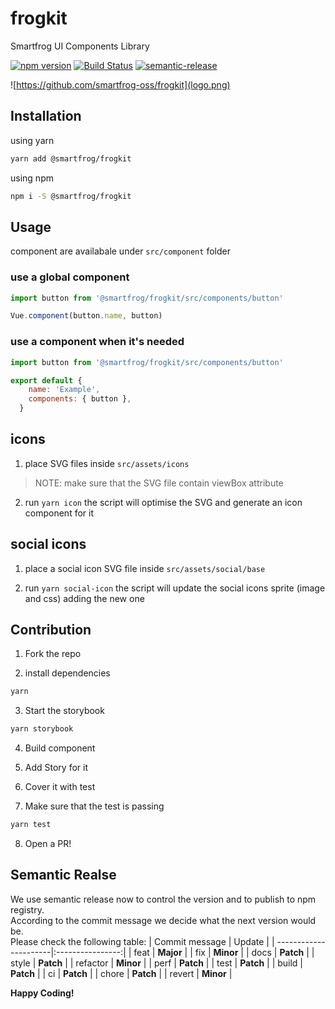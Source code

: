 # frogkit

Smartfrog UI Components Library

[![npm version](https://badge.fury.io/js/%40smartfrog%2Ffrogkit.svg)](https://badge.fury.io/js/%40smartfrog%2Ffrogkit)
[![Build Status](https://api.travis-ci.org/smartfrog-oss/frogkit.svg?branch=development)](https://travis-ci.org/smartfrog-oss/frogkit#)
[![semantic-release](https://img.shields.io/badge/%20%20%F0%9F%93%A6%F0%9F%9A%80-semantic--release-e10079.svg)](https://github.com/smartfrog-oss/frogkit)

![https://github.com/smartfrog-oss/frogkit](logo.png)



## Installation

using yarn

```bash
yarn add @smartfrog/frogkit
```

using npm

```bash
npm i -S @smartfrog/frogkit
```

## Usage
component are availabale under `src/component` folder


### use a global component 
```js
import button from '@smartfrog/frogkit/src/components/button'

Vue.component(button.name, button)
```

### use a component when it's needed
```js
import button from '@smartfrog/frogkit/src/components/button'

export default {
    name: 'Example',
    components: { button },
  }
```

## icons

1. place SVG files inside `src/assets/icons`
> NOTE: make sure that the SVG file contain viewBox attribute

2. run `yarn icon`
the script will optimise the SVG and generate an icon component for it

## social icons

1. place a social icon SVG file inside `src/assets/social/base`

2. run `yarn social-icon`
the script will update the social icons sprite (image and css) adding the new one

## Contribution

1. Fork the repo

2. install dependencies

```bash
yarn
```

3. Start the storybook

```bash
yarn storybook
```

4. Build component

5. Add Story for it

6. Cover it with test

7. Make sure that the test is passing

```bash
yarn test
```

8. Open a PR!

## Semantic Realse
We use semantic release now to control the version and to publish to npm registry. <br>
According to the commit message we decide what the next version would be. <br>
Please check the following table:
| Commit message        | Update           |
| ----------------------|:----------------:|
| feat                  | **Major**        |
| fix                    | **Minor**        |
| docs                  | **Patch**        |
| style                 | **Patch**        |
| refactor              | **Minor**        |
| perf                  | **Patch**        |
| test                  | **Patch**        |
| build                 | **Patch**        |
| ci                    | **Patch**        |
| chore                 | **Patch**        |
| revert                | **Minor**        |



**Happy Coding!**
